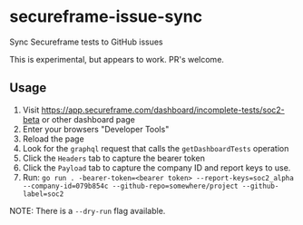 # secureframe-issue-sync

Sync Secureframe tests to GitHub issues

This is experimental, but appears to work. PR's welcome.

## Usage

1. Visit <https://app.secureframe.com/dashboard/incomplete-tests/soc2-beta> or other dashboard page
2. Enter your browsers "Developer Tools"
3. Reload the page
4. Look for the `graphql` request that calls the `getDashboardTests` operation
5. Click the `Headers` tab to capture the bearer token
6. Click the `Payload` tab to capture the company ID and report keys to use.
7. Run: `go run . -bearer-token=<bearer token> --report-keys=soc2_alpha --company-id=079b854c --github-repo=somewhere/project --github-label=soc2`

NOTE: There is a `--dry-run` flag available.
